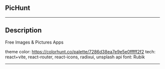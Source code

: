 ## PicHunt

---

## Description

Free Images & Pictures Apps

theme color: https://colorhunt.co/palette/7286d38ea7e9e5e0fffff2f2
tech: react+vite, react-router, react-icons, radixui, unsplash api
font: Rubik

---
